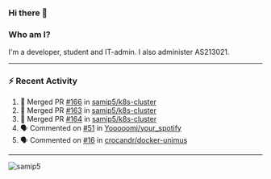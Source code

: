 ### Hi there 👋

### Who am I?
I'm a developer, student and IT-admin. I also administer AS213021.

---
### :zap: Recent Activity
<!--START_SECTION:activity-->
1. 🎉 Merged PR [#166](https://github.com/samip5/k8s-cluster/pull/166) in [samip5/k8s-cluster](https://github.com/samip5/k8s-cluster)
2. 🎉 Merged PR [#163](https://github.com/samip5/k8s-cluster/pull/163) in [samip5/k8s-cluster](https://github.com/samip5/k8s-cluster)
3. 🎉 Merged PR [#164](https://github.com/samip5/k8s-cluster/pull/164) in [samip5/k8s-cluster](https://github.com/samip5/k8s-cluster)
4. 🗣 Commented on [#51](https://github.com/Yooooomi/your_spotify/issues/51) in [Yooooomi/your_spotify](https://github.com/Yooooomi/your_spotify)
5. 🗣 Commented on [#16](https://github.com/crocandr/docker-unimus/issues/16) in [crocandr/docker-unimus](https://github.com/crocandr/docker-unimus)
<!--END_SECTION:activity-->
---

<img align="center" src="https://github-readme-stats.vercel.app/api?username=samip5&show_icons=true" alt="samip5" />
